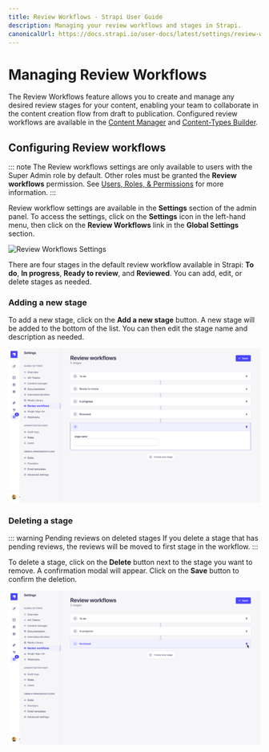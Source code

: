 ```yaml
---
title: Review Workflows - Strapi User Guide
description: Managing your review workflows and stages in Strapi.
canonicalUrl: https://docs.strapi.io/user-docs/latest/settings/review-workflows.html
---
```


# Managing Review Workflows <GoldBadge withLinkIcon link="https://strapi.io/pricing-self-hosted" /> <AlphaBadge />

The Review Workflows feature allows you to create and manage any desired review stages for your content, enabling your team to collaborate in the content creation flow from draft to publication. Configured review workflows are available in the [Content Manager](../content-manager/introduction-to-content-manager.md) and [Content-Types Builder](../content-types-builder/introduction-to-content-types-builder.md).

## Configuring Review workflows

::: note
The Review workflows settings are only available to users with the Super Admin role by default. Other roles must be granted the **Review workflows** permission. See [Users, Roles, & Permissions](../users-roles-permissions/introduction-to-users-roles-permissions.md) for more information.
:::

Review workflow settings are available in the **Settings** section of the admin panel. To access the settings, click on the **Settings** icon in the left-hand menu, then click on the **Review Workflows** link in the **Global Settings** section.

![Review Workflows Settings](../assets/settings/review-workflows/review-workflows.png)

There are four stages in the default review workflow available in Strapi: **To do**, **In progress**, **Ready to review**, and **Reviewed**. You can add, edit, or delete stages as needed. 

### Adding a new stage

To add a new stage, click on the **Add a new stage** button. A new stage will be added to the bottom of the list. You can then edit the stage name and description as needed.

![Adding a new stage](../assets/review-workflows/add-stage.png)

### Deleting a stage

::: warning Pending reviews on deleted stages
If you delete a stage that has pending reviews, the reviews will be moved to first stage in the workflow.
:::

To delete a stage, click on the **Delete** button next to the stage you want to remove. A confirmation modal will appear. Click on the **Save** button to confirm the deletion.

![Deleting a stage](../assets/review-workflows/delete-stage.png)